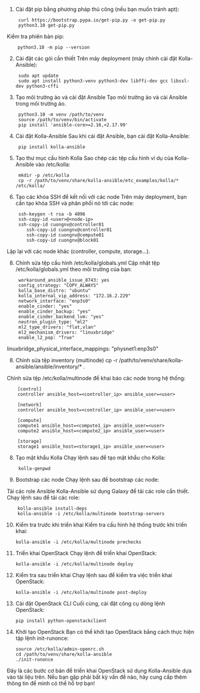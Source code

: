 1. Cài đặt pip bằng phương pháp thủ công (nếu bạn muốn tránh apt):

        curl https://bootstrap.pypa.io/get-pip.py -o get-pip.py
        python3.10 get-pip.py

Kiểm tra phiên bản pip:

        python3.10 -m pip --version
2. Cài đặt các gói cần thiết
Trên máy deployment (máy chính cài đặt Kolla-Ansible):

        sudo apt update
        sudo apt install python3-venv python3-dev libffi-dev gcc libssl-dev python3-cffi
3. Tạo môi trường ảo và cài đặt Ansible
Tạo môi trường ảo và cài Ansible trong môi trường ảo.

        python3.10 -m venv /path/to/venv
        source /path/to/venv/bin/activate
        pip install 'ansible-core>=2.16,<2.17.99'
        
4. Cài đặt Kolla-Ansible
Sau khi cài đặt Ansible, bạn cài đặt Kolla-Ansible:

        pip install kolla-ansible
5. Tạo thư mục cấu hình Kolla
Sao chép các tệp cấu hình ví dụ của Kolla-Ansible vào /etc/kolla:

        mkdir -p /etc/kolla
        cp -r /path/to/venv/share/kolla-ansible/etc_examples/kolla/* /etc/kolla/

6. Tạo các khóa SSH để kết nối với các node
Trên máy deployment, bạn cần tạo khóa SSH và phân phối nó tới các node:

        ssh-keygen -t rsa -b 4096
        ssh-copy-id <user>@<node-ip>
        ssh-copy-id cuongnv@controller01
           ssh-copy-id cuongnv@controller01
           ssh-copy-id cuongnv@compute01
           ssh-copy-id cuongnv@block01
Lặp lại với các node khác (controller, compute, storage...).

8. Chỉnh sửa tệp cấu hình /etc/kolla/globals.yml
Cập nhật tệp /etc/kolla/globals.yml theo môi trường của bạn:

        workaround_ansible_issue_8743: yes
        config_strategy: "COPY_ALWAYS"
        kolla_base_distro: "ubuntu"
        kolla_internal_vip_address: "172.16.2.229"
        network_interface: "enp3s0"
        enable_cinder: "yes"
        enable_cinder_backup: "yes"
        enable_cinder_backend_lvm: "yes"
        neutron_plugin_type: "ml2"
        ml2_type_drivers: "flat,vlan"
        ml2_mechanism_drivers: "linuxbridge"
        enable_l2_pop: "True"
linuxbridge_physical_interface_mappings: "physnet1:enp3s0"

8. Chỉnh sửa tệp inventory (multinode)
   cp -r /path/to/venv/share/kolla-ansible/ansible/inventory/* .

Chỉnh sửa tệp /etc/kolla/multinode để khai báo các node trong hệ thống:

        [control]
        controller ansible_host=<controller_ip> ansible_user=<user>
        
        [network]
        controller ansible_host=<controller_ip> ansible_user=<user>
        
        [compute]
        compute1 ansible_host=<compute1_ip> ansible_user=<user>
        compute2 ansible_host=<compute2_ip> ansible_user=<user>
        
        [storage]
        storage1 ansible_host=<storage1_ip> ansible_user=<user>
8. Tạo mật khẩu Kolla
Chạy lệnh sau để tạo mật khẩu cho Kolla:

        kolla-genpwd
9. Bootstrap các node
Chạy lệnh sau để bootstrap các node:

Tải các role Ansible
Kolla-Ansible sử dụng Galaxy để tải các role cần thiết. Chạy lệnh sau để tải các role:

        kolla-ansible install-deps
        kolla-ansible -i /etc/kolla/multinode bootstrap-servers
        
10. Kiểm tra trước khi triển khai
Kiểm tra cấu hình hệ thống trước khi triển khai:

        kolla-ansible -i /etc/kolla/multinode prechecks
11. Triển khai OpenStack
Chạy lệnh để triển khai OpenStack:

        kolla-ansible -i /etc/kolla/multinode deploy
    
13. Kiểm tra sau triển khai
Chạy lệnh sau để kiểm tra việc triển khai OpenStack:

        kolla-ansible -i /etc/kolla/multinode post-deploy
    
15. Cài đặt OpenStack CLI
Cuối cùng, cài đặt công cụ dòng lệnh OpenStack:

        pip install python-openstackclient
    
17. Khởi tạo OpenStack
Bạn có thể khởi tạo OpenStack bằng cách thực hiện tập lệnh init-runonce:

        source /etc/kolla/admin-openrc.sh
        cd /path/to/venv/share/kolla-ansible
        ./init-runonce
    
Đây là các bước cơ bản để triển khai OpenStack sử dụng Kolla-Ansible dựa vào tài liệu trên. Nếu bạn gặp phải bất kỳ vấn đề nào, hãy cung cấp thêm thông tin để mình có thể hỗ trợ bạn!

